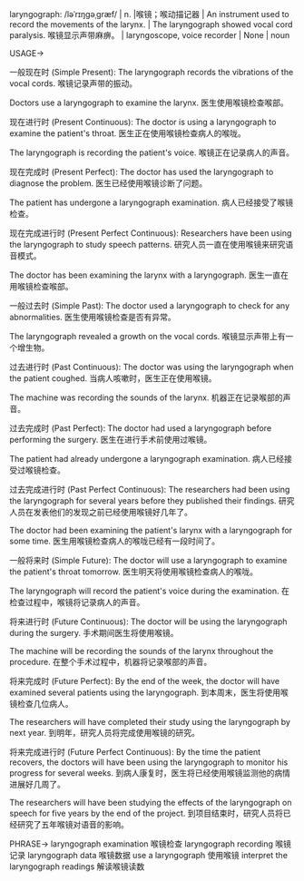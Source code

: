 laryngograph: /ləˈrɪŋɡəˌɡræf/ | n. |喉镜；喉动描记器 | An instrument used to record the movements of the larynx. | The laryngograph showed vocal cord paralysis. 喉镜显示声带麻痹。 |  laryngoscope, voice recorder |  None | noun

USAGE->

一般现在时 (Simple Present):
The laryngograph records the vibrations of the vocal cords.  喉镜记录声带的振动。

Doctors use a laryngograph to examine the larynx. 医生使用喉镜检查喉部。


现在进行时 (Present Continuous):
The doctor is using a laryngograph to examine the patient's throat. 医生正在使用喉镜检查病人的喉咙。

The laryngograph is recording the patient's voice. 喉镜正在记录病人的声音。


现在完成时 (Present Perfect):
The doctor has used the laryngograph to diagnose the problem. 医生已经使用喉镜诊断了问题。

The patient has undergone a laryngograph examination. 病人已经接受了喉镜检查。


现在完成进行时 (Present Perfect Continuous):
Researchers have been using the laryngograph to study speech patterns. 研究人员一直在使用喉镜来研究语音模式。

The doctor has been examining the larynx with a laryngograph. 医生一直在用喉镜检查喉部。


一般过去时 (Simple Past):
The doctor used a laryngograph to check for any abnormalities. 医生使用喉镜检查是否有异常。

The laryngograph revealed a growth on the vocal cords. 喉镜显示声带上有一个增生物。


过去进行时 (Past Continuous):
The doctor was using the laryngograph when the patient coughed. 当病人咳嗽时，医生正在使用喉镜。

The machine was recording the sounds of the larynx. 机器正在记录喉部的声音。


过去完成时 (Past Perfect):
The doctor had used a laryngograph before performing the surgery. 医生在进行手术前使用过喉镜。

The patient had already undergone a laryngograph examination. 病人已经接受过喉镜检查。


过去完成进行时 (Past Perfect Continuous):
The researchers had been using the laryngograph for several years before they published their findings. 研究人员在发表他们的发现之前已经使用喉镜好几年了。

The doctor had been examining the patient's larynx with a laryngograph for some time. 医生用喉镜检查病人的喉咙已经有一段时间了。


一般将来时 (Simple Future):
The doctor will use a laryngograph to examine the patient's throat tomorrow. 医生明天将使用喉镜检查病人的喉咙。

The laryngograph will record the patient's voice during the examination.  在检查过程中，喉镜将记录病人的声音。


将来进行时 (Future Continuous):
The doctor will be using the laryngograph during the surgery. 手术期间医生将使用喉镜。

The machine will be recording the sounds of the larynx throughout the procedure. 在整个手术过程中，机器将记录喉部的声音。


将来完成时 (Future Perfect):
By the end of the week, the doctor will have examined several patients using the laryngograph. 到本周末，医生将使用喉镜检查几位病人。

The researchers will have completed their study using the laryngograph by next year. 到明年，研究人员将完成使用喉镜的研究。


将来完成进行时 (Future Perfect Continuous):
By the time the patient recovers, the doctors will have been using the laryngograph to monitor his progress for several weeks.  到病人康复时，医生将已经使用喉镜监测他的病情进展好几周了。

The researchers will have been studying the effects of the laryngograph on speech for five years by the end of the project. 到项目结束时，研究人员将已经研究了五年喉镜对语音的影响。


PHRASE->
laryngograph examination 喉镜检查
laryngograph recording 喉镜记录
laryngograph data 喉镜数据
use a laryngograph 使用喉镜
interpret the laryngograph readings 解读喉镜读数
